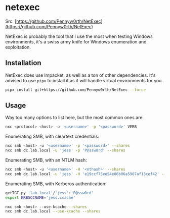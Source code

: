 # netexec

Src: [https://github.com/Pennyw0rth/NetExec](https://github.com/Pennyw0rth/NetExec)

NetExec is probably the tool that I use the most when testing Windows environments, it's a swiss army knife for Windows enumeration and exploitation.

## Installation

NetExec does use Impacket, as well as a ton of other dependencies. It's advised to use `pipx` to install it as it will handle virtual environments for you.

```bash
pipx install git+https://github.com/Pennyw0rth/NetExec --force
```

## Usage

Way too many options to list here, but the most common ones are:

```bash
nxc <protocol> <host> -u '<username>' -p '<password>' VERB
```

Enumerating SMB, with cleartext credentials:

```bash
nxc smb <host> -u '<username>' -p '<password>' --shares
nxc smb dc.lab.local -u 'jess' -p 'P@ssw0rd' --shares
```

Enumerating SMB, with an NTLM hash:

```bash
nxc smb <host> -u '<username>' -H '<nthash>' --shares
nxc smb dc.lab.local -u 'jess' -H 'e19ccf75ee54e06b06a5907af13cef42' --shares
```

Enumerating SMB, with Kerberos authentication:

```bash
getTGT.py 'lab.local'/'jess':'P@ssw0rd'
export KRB5CCNAME='jess.ccache'

nxc smb <host> --use-kcache --shares
nxc smb dc.lab.local --use-kcache --shares
```
